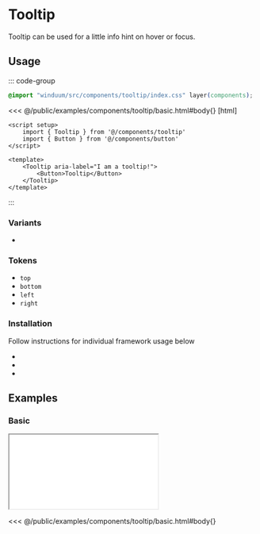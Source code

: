 # Tooltip
Tooltip can be used for a little info hint on hover or focus.

<ViewSourceGh href="https://github.com/winduum/winduum/blob/main/src/components/tooltip" />

## Usage

::: code-group
```css
@import "winduum/src/components/tooltip/index.css" layer(components);
```
<<< @/public/examples/components/tooltip/basic.html#body{} [html]
```vue
<script setup>
    import { Tooltip } from '@/components/tooltip'
    import { Button } from '@/components/button'
</script>

<template>
    <Tooltip aria-label="I am a tooltip!">
        <Button>Tooltip</Button>
    </Tooltip>
</template>
```
:::

### Variants
* <LinkGh name="default" path="components/tooltip" />

### Tokens
* `top`
* `bottom`
* `left`
* `right`

### Installation
Follow instructions for individual framework usage below

* <LinkGh name="winduum" url="https://github.com/winduum/winduum/blob/main/src/components/tooltip" />
* <LinkGh name="winduum-vue" url="https://github.com/winduum/winduum-vue/blob/main/src/components/tooltip" />
* <LinkGh name="winduum-react" url="https://github.com/winduum/winduum-react/blob/main/src/components/tooltip" />

## Examples

### Basic

<iframe onload="this.style.visibility = 'visible';" src="/examples/components/tooltip/basic.html"></iframe>

<<< @/public/examples/components/tooltip/basic.html#body{}

